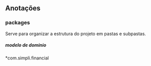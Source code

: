 ## Anotações 

### packages

Serve para organizar a estrutura do projeto em pastas e subpastas.

##### modelo de dominio
*com.simpli.financial
